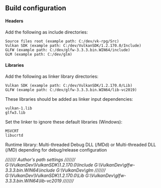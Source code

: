 
## Build configuration
#### Headers
Add the following as include directories:
```
Source files root (example path: C:/dev/vk-rpg/Src)
Vulkan SDK (example path: C:/dev/VulkanSDK/1.2.170.0/Include)
GLFW (example path: C:/dev/glfw-3.3.3.bin.WIN64/include)
GLM (example path: C:/dev/glm)
```
#### Libraries
Add the following as linker library directories:
```
Vulkan SDK (example path: C:/dev/VulkanSDK/1.2.170.0/Lib)
GLFW (example path: C:/dev/glfw-3.3.3.bin.WIN64/lib-vc2019)
```
These libraries should be added as linker input dependencies:
```
vulkan-1.lib
glfw3.lib
```

Set the linker to ignore these default libraries (Windows):
```
MSVCRT
libucrtd
```

Runtime library: Multi-threaded Debug DLL (/MDd) or Multi-threaded DLL (/MD) 
depending for debug/release configuration


*///////
Author's path settings
///////
G:\VulkanDev\VulkanSDK\1.2.170.0\Include
G:\VulkanDev\glfw-3.3.3.bin.WIN64\include
G:\VulkanDev\glm
///////
G:\VulkanDev\VulkanSDK\1.2.170.0\Lib
G:\VulkanDev\glfw-3.3.3.bin.WIN64\lib-vc2019
///////*


